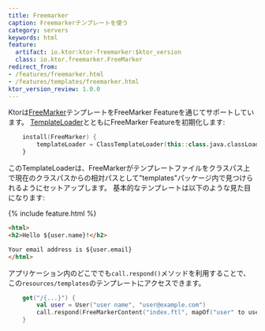 ```yaml
---
title: Freemarker
caption: Freemarkerテンプレートを使う
category: servers
keywords: html
feature:
  artifact: io.ktor:ktor-freemarker:$ktor_version
  class: io.ktor.freemarker.FreeMarker
redirect_from:
- /features/freemarker.html
- /features/templates/freemarker.html
ktor_version_review: 1.0.0
---
```


Ktorは[FreeMarker](http://freemarker.org/)テンプレートをFreeMarker Featureを通じてサポートしています。
[TemplateLoader](http://freemarker.org/docs/pgui_config_templateloading.html)とともにFreeMarker Featureを初期化します:

```kotlin
    install(FreeMarker) {
        templateLoader = ClassTemplateLoader(this::class.java.classLoader, "templates")
    }
```

このTemplateLoaderは、FreeMarkerがテンプレートファイルをクラスパス上で現在のクラスパスからの相対パスとして"templates"パッケージ内で見つけられるようにセットアップします。
基本的なテンプレートは以下のような見た目になります:

{% include feature.html %}

```html
<html>
<h2>Hello ${user.name}!</h2>

Your email address is ${user.email}
</html>
```

アプリケーション内のどこででも`call.respond()`メソッドを利用することで、この`resources/templates`のテンプレートにアクセスできます。

```kotlin
    get("/{...}") {
        val user = User("user name", "user@example.com")
        call.respond(FreeMarkerContent("index.ftl", mapOf("user" to user), "e"))
    }
```

